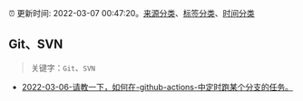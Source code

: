 :alarm_clock: 更新时间: 2022-03-07 00:47:20。[来源分类](../README.md)、[标签分类](../TAGS.md)、[时间分类](../TIMELINE.md)

## Git、SVN


> 关键字：`Git`、`SVN`



- [2022-03-06-请教一下，如何在-github-actions-中定时跑某个分支的任务。](https://www.v2ex.com/t/838465) 